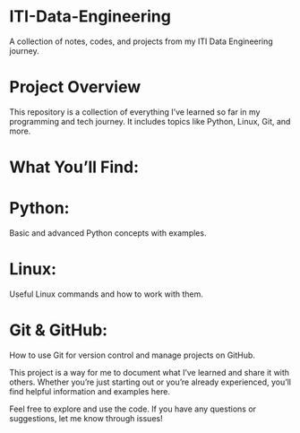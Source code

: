 # ITI-Data-Engineering
A collection of notes, codes, and projects from my ITI Data Engineering journey.
 
 # Project Overview
This repository is a collection of everything I’ve learned so far in my programming and tech journey. It includes topics like Python, Linux, Git, and more.

# What You’ll Find:
# Python:
 Basic and advanced Python concepts with examples.

# Linux:
 Useful Linux commands and how to work with them.

# Git & GitHub:
 How to use Git for version control and manage projects on GitHub.

This project is a way for me to document what I’ve learned and share it with others. Whether you’re just starting out or you’re already experienced, you’ll find helpful information and examples here.

Feel free to explore and use the code. If you have any questions or suggestions, let me know through issues!

   